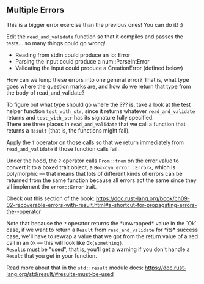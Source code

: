 ## Multiple Errors

This is a bigger error exercise than the previous ones!
You can do it! :)

Edit the `read_and_validate` function so that it compiles and passes the tests... so many things could go wrong!

- Reading from stdin could produce an io::Error
- Parsing the input could produce a num::ParseIntError
- Validating the input could produce a CreationError (defined below)

How can we lump these errors into one general error?
That is, what type goes where the question marks are, and how do we return that type from the body of read_and_validate?

<div class="hint">
To figure out what type should go where the ??? is, take a look
at the test helper function <code>test_with_str</code>, since it returns whatever
<code>read_and_validate</code> returns and <code>test_with_str</code> has its signature fully
specified.
</div>

<div class="hint">
There are three places in <code>read_and_validate</code> that we call a
function that returns a <code>Result</code> (that is, the functions might fail).

Apply the <code>?</code> operator on those calls so that we return immediately from
<code>read_and_validate</code> if those function calls fail.
</div>

<div class="hint">
Under the hood, the <code>?</code> operator calls <code>From::from</code>
on the error value to convert it to a boxed trait object, a <code>Box&lt;dyn error::Error&gt;</code>,
which is polymorphic –– that means that lots of different kinds of errors
can be returned from the same function because all errors act the same
since they all implement the <code>error::Error</code> trait.

Check out this section of the book:
<a>https://doc.rust-lang.org/book/ch09-02-recoverable-errors-with-result.html#a-shortcut-for-propagating-errors-the--operator</a>
</div>

<div class="hint">
Note that because the <code>?</code> operator returns
the *unwrapped* value in the `Ok` case, if we want to return a <code>Result</code> from
<code>read_and_validate</code> for *its* success case, we'll have to rewrap a value
that we got from the return value of a <code>?</code>ed call in an <code>Ok</code> –– this will
look like <code>Ok(something)</code>.</div>

<div class="hint">
<code>Result</code>s must be "used", that is, you'll
get a warning if you don't handle a <code>Result</code> that you get in your
function. 

Read more about that in the <code>std::result</code> module docs:
<a>https://doc.rust-lang.org/std/result/#results-must-be-used</a>
</div>

